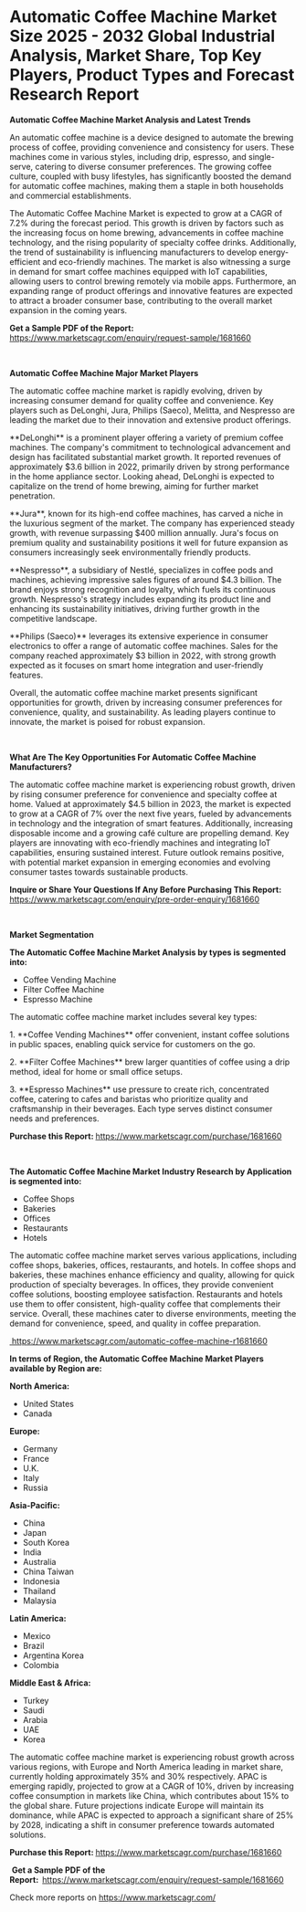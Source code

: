 <p><h1>Automatic Coffee Machine Market Size 2025 - 2032 Global Industrial Analysis, Market Share, Top Key Players, Product Types and Forecast Research Report</h1></p><p><strong>Automatic Coffee Machine Market Analysis and Latest Trends</strong></p>
<p><p>An automatic coffee machine is a device designed to automate the brewing process of coffee, providing convenience and consistency for users. These machines come in various styles, including drip, espresso, and single-serve, catering to diverse consumer preferences. The growing coffee culture, coupled with busy lifestyles, has significantly boosted the demand for automatic coffee machines, making them a staple in both households and commercial establishments.</p><p>The Automatic Coffee Machine Market is expected to grow at a CAGR of 7.2% during the forecast period. This growth is driven by factors such as the increasing focus on home brewing, advancements in coffee machine technology, and the rising popularity of specialty coffee drinks. Additionally, the trend of sustainability is influencing manufacturers to develop energy-efficient and eco-friendly machines. The market is also witnessing a surge in demand for smart coffee machines equipped with IoT capabilities, allowing users to control brewing remotely via mobile apps. Furthermore, an expanding range of product offerings and innovative features are expected to attract a broader consumer base, contributing to the overall market expansion in the coming years.</p></p>
<p><strong>Get a Sample PDF of the Report:&nbsp;</strong> <a href="https://www.marketscagr.com/enquiry/request-sample/1681660?utm_campaign=2465&utm_medium=2&utm_source=Github&utm_content=ia&utm_term=24032025&utm_id=automatic-coffee-machine">https://www.marketscagr.com/enquiry/request-sample/1681660</a></p>
<p>&nbsp;</p>
<p><strong>Automatic Coffee Machine Major Market Players</strong></p>
<p><p>The automatic coffee machine market is rapidly evolving, driven by increasing consumer demand for quality coffee and convenience. Key players such as DeLonghi, Jura, Philips (Saeco), Melitta, and Nespresso are leading the market due to their innovation and extensive product offerings.</p><p>**DeLonghi** is a prominent player offering a variety of premium coffee machines. The company's commitment to technological advancement and design has facilitated substantial market growth. It reported revenues of approximately $3.6 billion in 2022, primarily driven by strong performance in the home appliance sector. Looking ahead, DeLonghi is expected to capitalize on the trend of home brewing, aiming for further market penetration.</p><p>**Jura**, known for its high-end coffee machines, has carved a niche in the luxurious segment of the market. The company has experienced steady growth, with revenue surpassing $400 million annually. Jura's focus on premium quality and sustainability positions it well for future expansion as consumers increasingly seek environmentally friendly products.</p><p>**Nespresso**, a subsidiary of Nestlé, specializes in coffee pods and machines, achieving impressive sales figures of around $4.3 billion. The brand enjoys strong recognition and loyalty, which fuels its continuous growth. Nespresso's strategy includes expanding its product line and enhancing its sustainability initiatives, driving further growth in the competitive landscape.</p><p>**Philips (Saeco)** leverages its extensive experience in consumer electronics to offer a range of automatic coffee machines. Sales for the company reached approximately $3 billion in 2022, with strong growth expected as it focuses on smart home integration and user-friendly features.</p><p>Overall, the automatic coffee machine market presents significant opportunities for growth, driven by increasing consumer preferences for convenience, quality, and sustainability. As leading players continue to innovate, the market is poised for robust expansion.</p></p>
<p>&nbsp;</p>
<p><strong>What Are The Key Opportunities For Automatic Coffee Machine Manufacturers?</strong></p>
<p><p>The automatic coffee machine market is experiencing robust growth, driven by rising consumer preference for convenience and specialty coffee at home. Valued at approximately $4.5 billion in 2023, the market is expected to grow at a CAGR of 7% over the next five years, fueled by advancements in technology and the integration of smart features. Additionally, increasing disposable income and a growing café culture are propelling demand. Key players are innovating with eco-friendly machines and integrating IoT capabilities, ensuring sustained interest. Future outlook remains positive, with potential market expansion in emerging economies and evolving consumer tastes towards sustainable products.</p></p>
<p><strong>Inquire or Share Your Questions If Any Before Purchasing This Report:</strong> <a href="https://www.marketscagr.com/enquiry/pre-order-enquiry/1681660?utm_campaign=2465&utm_medium=2&utm_source=Github&utm_content=ia&utm_term=24032025&utm_id=automatic-coffee-machine">https://www.marketscagr.com/enquiry/pre-order-enquiry/1681660</a></p>
<p>&nbsp;</p>
<p><strong>Market Segmentation</strong></p>
<p><strong>The Automatic Coffee Machine Market Analysis by types is segmented into:</strong></p>
<p><ul><li>Coffee Vending Machine</li><li>Filter Coffee Machine</li><li>Espresso Machine</li></ul></p>
<p><p>The automatic coffee machine market includes several key types: </p><p>1. **Coffee Vending Machines** offer convenient, instant coffee solutions in public spaces, enabling quick service for customers on the go. </p><p>2. **Filter Coffee Machines** brew larger quantities of coffee using a drip method, ideal for home or small office setups. </p><p>3. **Espresso Machines** use pressure to create rich, concentrated coffee, catering to cafes and baristas who prioritize quality and craftsmanship in their beverages. Each type serves distinct consumer needs and preferences.</p></p>
<p><strong>Purchase this Report:&nbsp;</strong><a href="https://www.marketscagr.com/purchase/1681660?utm_campaign=2465&utm_medium=2&utm_source=Github&utm_content=ia&utm_term=24032025&utm_id=automatic-coffee-machine">https://www.marketscagr.com/purchase/1681660</a></p>
<p>&nbsp;</p>
<p><strong>The Automatic Coffee Machine Market Industry Research by Application is segmented into:</strong></p>
<p><ul><li>Coffee Shops</li><li>Bakeries</li><li>Offices</li><li>Restaurants</li><li>Hotels</li></ul></p>
<p><p>The automatic coffee machine market serves various applications, including coffee shops, bakeries, offices, restaurants, and hotels. In coffee shops and bakeries, these machines enhance efficiency and quality, allowing for quick production of specialty beverages. In offices, they provide convenient coffee solutions, boosting employee satisfaction. Restaurants and hotels use them to offer consistent, high-quality coffee that complements their service. Overall, these machines cater to diverse environments, meeting the demand for convenience, speed, and quality in coffee preparation.</p></p>
<p><a href="https://www.marketscagr.com/automatic-coffee-machine-r1681660?utm_campaign=2465&utm_medium=2&utm_source=Github&utm_content=ia&utm_term=24032025&utm_id=automatic-coffee-machine">&nbsp;https://www.marketscagr.com/automatic-coffee-machine-r1681660</a></p>
<p><strong>In terms of Region, the Automatic Coffee Machine Market Players available by Region are:</strong></p>
<p>
    <p> <strong> North America: </strong>
        <ul>
            <li>United States</li>
            <li>Canada</li>
        </ul>
        </p> 
    <p> <strong> Europe: </strong>
        <ul>
            <li>Germany</li>
            <li>France</li>
            <li>U.K.</li>
            <li>Italy</li>
            <li>Russia</li>
        </ul>
        </p> 
    <p> <strong> Asia-Pacific: </strong>
        <ul>
            <li>China</li>
            <li>Japan</li>
            <li>South Korea</li>
            <li>India</li>
            <li>Australia</li>
            <li>China Taiwan</li>
            <li>Indonesia</li>
            <li>Thailand</li>
            <li>Malaysia</li>
        </ul>
        </p> 
    <p> <strong> Latin America: </strong>
        <ul>
            <li>Mexico</li>
            <li>Brazil</li>
            <li>Argentina Korea</li>
            <li>Colombia</li>
        </ul>
        </p> 
    <p> <strong> Middle East & Africa: </strong>
        <ul>
            <li>Turkey</li>
            <li>Saudi</li>
            <li>Arabia</li>
            <li>UAE</li>
            <li>Korea</li>
        </ul>
    </p>
    </p>
<p><p>The automatic coffee machine market is experiencing robust growth across various regions, with Europe and North America leading in market share, currently holding approximately 35% and 30% respectively. APAC is emerging rapidly, projected to grow at a CAGR of 10%, driven by increasing coffee consumption in markets like China, which contributes about 15% to the global share. Future projections indicate Europe will maintain its dominance, while APAC is expected to approach a significant share of 25% by 2028, indicating a shift in consumer preference towards automated solutions.</p></p>
<p><strong>Purchase this Report: </strong><a href="https://www.marketscagr.com/purchase/1681660?utm_campaign=2465&utm_medium=2&utm_source=Github&utm_content=ia&utm_term=24032025&utm_id=automatic-coffee-machine">https://www.marketscagr.com/purchase/1681660</a></p>
<p>&nbsp;<strong>Get a Sample PDF of the Report:&nbsp;&nbsp;</strong><a href="https://www.marketscagr.com/enquiry/request-sample/1681660?utm_campaign=2465&utm_medium=2&utm_source=Github&utm_content=ia&utm_term=24032025&utm_id=automatic-coffee-machine">https://www.marketscagr.com/enquiry/request-sample/1681660</a></p>
<p><strong></strong></p>
<p>Check more reports on <a href="https://www.marketscagr.com/?utm_campaign=2465&utm_medium=2&utm_source=Github&utm_content=ia&utm_term=24032025&utm_id=automatic-coffee-machine">https://www.marketscagr.com/</a></p>